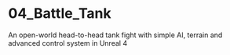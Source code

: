 # 04_Battle_Tank
An open-world head-to-head tank fight with simple AI, terrain and advanced control system in Unreal 4
